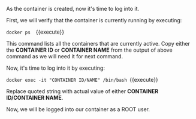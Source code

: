 As the container is created, now it's time to log into it.

First, we will verify that the container is currently running by executing:

`docker ps 
`{{execute}}

This command lists all the containers that are currently active.
Copy either the **CONTAINER ID** or **CONTAINER NAME** from the output of above command as we will need it for next command.

Now, it's time to log into it by executing:

`docker exec -it "CONTAINER ID/NAME" /bin/bash
`{{execute}}

Replace quoted string with actual value of either **CONTAINER ID/CONTAINER NAME**.

Now, we will be logged into our container as a ROOT user.
